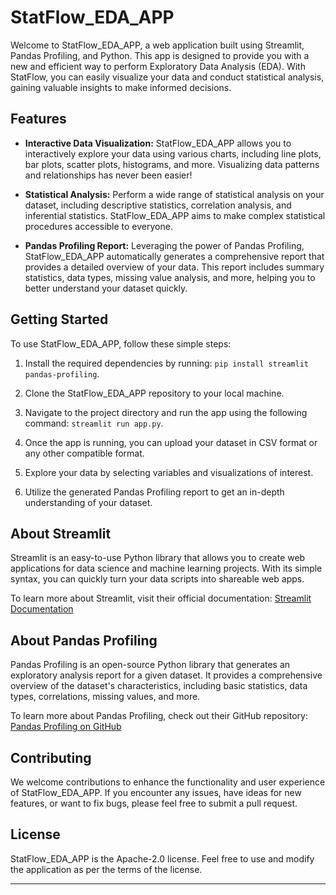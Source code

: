 
# StatFlow_EDA_APP

Welcome to StatFlow_EDA_APP, a web application built using Streamlit, Pandas Profiling, and Python. This app is designed to provide you with a new and efficient way to perform Exploratory Data Analysis (EDA). With StatFlow, you can easily visualize your data and conduct statistical analysis, gaining valuable insights to make informed decisions.

## Features

- **Interactive Data Visualization:** StatFlow_EDA_APP allows you to interactively explore your data using various charts, including line plots, bar plots, scatter plots, histograms, and more. Visualizing data patterns and relationships has never been easier!

- **Statistical Analysis:** Perform a wide range of statistical analysis on your dataset, including descriptive statistics, correlation analysis, and inferential statistics. StatFlow_EDA_APP aims to make complex statistical procedures accessible to everyone.

- **Pandas Profiling Report:** Leveraging the power of Pandas Profiling, StatFlow_EDA_APP automatically generates a comprehensive report that provides a detailed overview of your data. This report includes summary statistics, data types, missing value analysis, and more, helping you to better understand your dataset quickly.

## Getting Started

To use StatFlow_EDA_APP, follow these simple steps:

1. Install the required dependencies by running: `pip install streamlit pandas-profiling`.

2. Clone the StatFlow_EDA_APP repository to your local machine.

3. Navigate to the project directory and run the app using the following command: `streamlit run app.py`.

4. Once the app is running, you can upload your dataset in CSV format or any other compatible format.

5. Explore your data by selecting variables and visualizations of interest.

6. Utilize the generated Pandas Profiling report to get an in-depth understanding of your dataset.

## About Streamlit

Streamlit is an easy-to-use Python library that allows you to create web applications for data science and machine learning projects. With its simple syntax, you can quickly turn your data scripts into shareable web apps.

To learn more about Streamlit, visit their official documentation: [Streamlit Documentation](https://docs.streamlit.io/)

## About Pandas Profiling

Pandas Profiling is an open-source Python library that generates an exploratory analysis report for a given dataset. It provides a comprehensive overview of the dataset's characteristics, including basic statistics, data types, correlations, missing values, and more.

To learn more about Pandas Profiling, check out their GitHub repository: [Pandas Profiling on GitHub](https://github.com/pandas-profiling/pandas-profiling)

## Contributing

We welcome contributions to enhance the functionality and user experience of StatFlow_EDA_APP. If you encounter any issues, have ideas for new features, or want to fix bugs, please feel free to submit a pull request.

## License

StatFlow_EDA_APP is the Apache-2.0 license. Feel free to use and modify the application as per the terms of the license.


---
